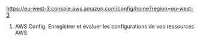 https://eu-west-3.console.aws.amazon.com/config/home?region=eu-west-3

1. AWS Config: Enregistrer et évaluer les configurations de vos ressources AWS